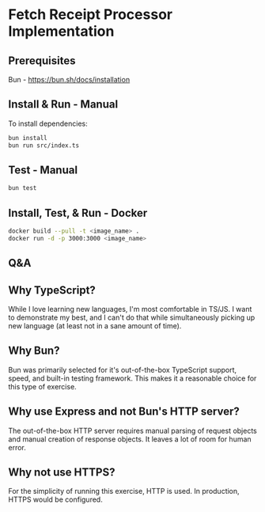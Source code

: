 # Fetch Receipt Processor Implementation

## Prerequisites

Bun - https://bun.sh/docs/installation

## Install & Run - Manual

To install dependencies:

```bash
bun install
bun run src/index.ts
```

## Test - Manual
```bash
bun test
```

## Install, Test, & Run - Docker

```bash
docker build --pull -t <image_name> .
docker run -d -p 3000:3000 <image_name>
```

## Q&A

## Why TypeScript?
While I love learning new languages, I'm most comfortable in TS/JS. I want to demonstrate my best, and I can't do that while simultaneously picking up new language (at least not in a sane amount of time).

## Why Bun?
Bun was primarily selected for it's out-of-the-box TypeScript support, speed, and built-in testing framework. This makes it a reasonable choice for this type of exercise.

## Why use Express and not Bun's HTTP server?
The out-of-the-box HTTP server requires manual parsing of request objects and manual creation of response objects. It leaves a lot of room
for human error.

## Why not use HTTPS?
For the simplicity of running this exercise, HTTP is used. In production, HTTPS would be configured.